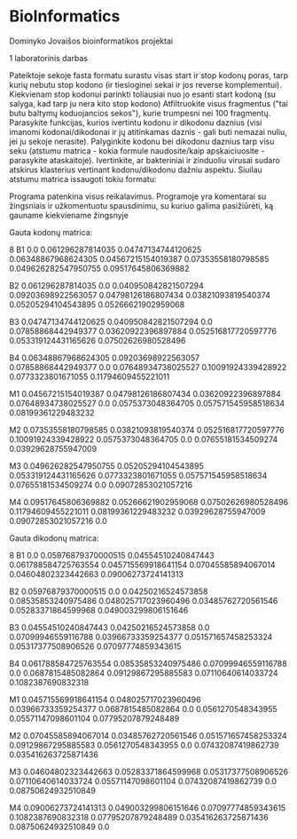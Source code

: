 # BioInformatics
Dominyko Jovaišos bioinformatikos projektai

1 laboratorinis darbas

Pateiktoje sekoje fasta formatu surastu visas start ir stop kodonų poras, tarp kurių nebutu stop kodono (ir tiesioginei sekai ir jos reverse komplementui). 
Kiekvienam stop kodonui parinkti toliausiai nuo jo esanti start kodoną (su salyga, kad tarp ju nera kito stop kodono)
Atfiltruokite visus fragmentus ("tai butu baltymų koduojancios sekos"), kurie trumpesni nei 100 fragmentų.
Parasykite funkcijas, kurios ivertintu kodonu ir dikodonu daznius (visi imanomi kodonai/dikodonai ir jų atitinkamas daznis  - gali buti nemazai nuliu, jei ju sekoje nerasite).
Palyginkite kodonu bei dikodonu daznius tarp visu seku (atstumu matrica - kokia formule naudosite/kaip apskaiciuosite - parasykite ataskaitoje).
Ivertinkite, ar bakteriniai ir zinduoliu virusai sudaro atskirus klasterius vertinant kodonu/dikodonu dažniu aspektu. Siuilau atstumu matrica issaugoti tokiu formatu:

Programa patenkina visus reikalavimus. Programoje yra komentarai su žingsniais ir užkomentuotu spausdinimu, su kuriuo galima pasižiūrėti, ką gauname kiekviename žingsnyje

Gauta kodonų matrica:

8
B1 0.0 0.061296287814035 0.04747134744120625 0.06348867968624305 0.04567215154019387 0.07353558180798585 0.049626282547950755 0.09517645806369882

B2 0.061296287814035 0.0 0.040950842821507294 0.09203698922563057 0.04798126186807434 0.03821093819540374 0.05205294104543895 0.05266621902959068

B3 0.04747134744120625 0.040950842821507294 0.0 0.07858868442949377 0.03620922396897884 0.052516817720597776 0.053319124431165626 0.07502626980528496

B4 0.06348867968624305 0.09203698922563057 0.07858868442949377 0.0 0.07648934738025527 0.10091924339428922 0.0773323801671055 0.11794609455221011

M1 0.04567215154019387 0.04798126186807434 0.03620922396897884 0.07648934738025527 0.0 0.0575373048364705 0.057571545958518634 0.08199361229483232

M2 0.07353558180798585 0.03821093819540374 0.052516817720597776 0.10091924339428922 0.0575373048364705 0.0 0.07655181534509274 0.03929628755947009

M3 0.049626282547950755 0.05205294104543895 0.053319124431165626 0.0773323801671055 0.057571545958518634 0.07655181534509274 0.0 0.09072853021057216

M4 0.09517645806369882 0.05266621902959068 0.07502626980528496 0.11794609455221011 0.08199361229483232 0.03929628755947009 0.09072853021057216 0.0

Gauta dikodonų matrica:

8
B1 0.0 0.05976879370000515 0.04554510240847443 0.061788584725763554 0.045715569918641154 0.07045585894067014 0.04604802323442663 0.09006273724141313

B2 0.05976879370000515 0.0 0.04250216524573858 0.08535853240975486 0.048025717023960496 0.03485762720561546 0.05283371864599968 0.049003299806151646

B3 0.04554510240847443 0.04250216524573858 0.0 0.07099946559116788 0.03966733359254377 0.051571657458253324 0.05317377508906526 0.07097774859343615

B4 0.061788584725763554 0.08535853240975486 0.07099946559116788 0.0 0.0687815485082864 0.09129867295885583 0.07110640614033724 0.1082387690832318


M1 0.045715569918641154 0.048025717023960496 0.03966733359254377 0.0687815485082864 0.0 0.0561270548343955 0.05571147098601104 0.07795207879248489

M2 0.07045585894067014 0.03485762720561546 0.051571657458253324 0.09129867295885583 0.0561270548343955 0.0 0.07432087419862739 0.035416263725871436

M3 0.04604802323442663 0.05283371864599968 0.05317377508906526 0.07110640614033724 0.05571147098601104 0.07432087419862739 0.0 0.08750624932510849

M4 0.09006273724141313 0.049003299806151646 0.07097774859343615 0.1082387690832318 0.07795207879248489 0.035416263725871436 0.08750624932510849 0.0
